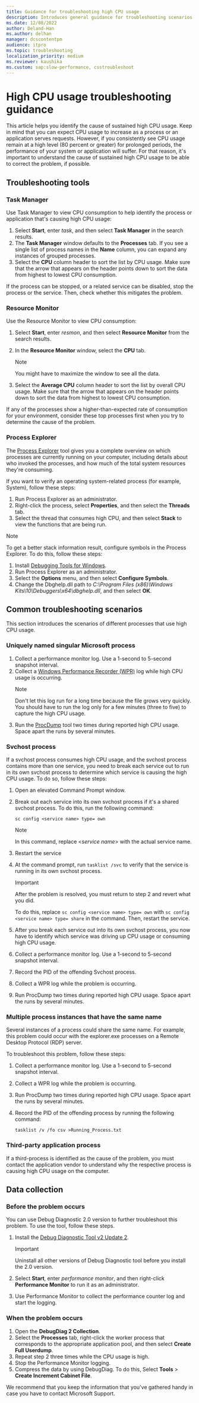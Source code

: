 ```yaml
---
title: Guidance for troubleshooting high CPU usage
description: Introduces general guidance for troubleshooting scenarios in which you experience high CPU usage.
ms.date: 12/08/2022
author: Deland-Han
ms.author: delhan
manager: dcscontentpm
audience: itpro
ms.topic: troubleshooting
localization_priority: medium
ms.reviewer: kaushika
ms.custom: sap:slow-performance, csstroubleshoot
---
```

# High CPU usage troubleshooting guidance

This article helps you identify the cause of sustained high CPU usage. Keep in mind that you can expect CPU usage to increase as a process or an application serves requests. However, if you consistently see CPU usage remain at a high level (80 percent or greater) for prolonged periods, the performance of your system or application will suffer. For that reason, it's important to understand the cause of sustained high CPU usage to be able to correct the problem, if possible.

## Troubleshooting tools

### Task Manager

Use Task Manager to view CPU consumption to help identify the process or application that's causing high CPU usage:

1. Select **Start**, enter *task*, and then select **Task Manager** in the search results.
2. The **Task Manager** window defaults to the **Processes** tab. If you see a single list of process names in the **Name** column, you can expand any instances of grouped processes.
3. Select the **CPU** column header to sort the list by CPU usage. Make sure that the arrow that appears on the header points down to sort the data from highest to lowest CPU consumption.

If the process can be stopped, or a related service can be disabled, stop the process or the service. Then, check whether this mitigates the problem. 

### Resource Monitor

Use the Resource Monitor to view CPU consumption:

1. Select **Start**, enter *resmon*, and then select **Resource Monitor** from the search results.
2. In the **Resource Monitor** window, select the **CPU** tab.

   > [!NOTE]
   > You might have to maximize the window to see all the data.

3. Select the **Average CPU** column header to sort the list by overall CPU usage. Make sure that the arrow that appears on the header points down to sort the data from highest to lowest CPU consumption.

If any of the processes show a higher-than-expected rate of consumption for your environment, consider these top processes first when you try to determine the cause of the problem.

### Process Explorer

The [Process Explorer](/sysinternals/downloads/process-explorer) tool gives you a complete overview on which processes are currently running on your computer, including details about who invoked the processes, and how much of the total system resources they're consuming.

If you want to verify an operating system-related process (for example, System), follow these steps:

1. Run Process Explorer as an administrator.
2. Right-click the process, select **Properties**, and then select the **Threads** tab.
3. Select the thread that consumes high CPU, and then select **Stack** to view the functions that are being run.

> [!NOTE]
> To get a better stack information result, configure symbols in the Process Explorer. To do this, follow these steps:
>
> 1. Install [Debugging Tools for Windows](/windows-hardware/drivers/debugger/debugger-download-tools).
> 2. Run Process Explorer as an administrator.
> 3. Select the **Options** menu, and then select **Configure Symbols**.
> 4. Change the Dbghelp.dll path to *C:\\Program Files (x86)\\Windows Kits\\10\\Debuggers\\x64\\dbghelp.dll*, and then select **OK**.

## Common troubleshooting scenarios

This section introduces the scenarios of different processes that use high CPU usage.

### Uniquely named singular Microsoft process

1. Collect a performance monitor log. Use a 1-second to 5-second snapshot interval.
2. Collect a [Windows Performance Recorder (WPR)](/windows-hardware/test/wpt/windows-performance-recorder) log while high CPU usage is occurring.
   > [!NOTE]
   > Don't let this log run for a long time because the file grows very quickly. You should have to run the log only for a few minutes (three to five) to capture the high CPU usage.
3. Run the [ProcDump](/sysinternals/downloads/procdump) tool two times during reported high CPU usage. Space apart the runs by several minutes.

### Svchost process

If a svchost process consumes high CPU usage, and the svchost process contains more than one service, you need to break each service out to run in its own svchost process to determine which service is causing the high CPU usage. To do so, follow these steps:

1. Open an elevated Command Prompt window.
2. Break out each service into its own svchost process if it's a shared svchost process. To do this, run the following command:

   ```console
   sc config <service name> type= own
   ```

   > [!NOTE]
   > In this command, replace \<*service name*\> with the actual service name.

3. Restart the service
4. At the command prompt, run `tasklist /svc` to verify that the service is running in its own svchost process. 

   > [!Important]
   > After the problem is resolved, you must return to step 2 and revert what you did.
   >
   > To do this, replace `sc config <service name> type= own` with `sc config <service name> type= share` in the command. Then, restart the service.

5. After you break each service out into its own svchost process, you now have to identify which service was driving up CPU usage or consuming high CPU usage.
6. Collect a performance monitor log. Use a 1-second to 5-second snapshot interval.
7. Record the PID of the offending Svchost process.
8. Collect a WPR log while the problem is occurring.
9. Run ProcDump two times during reported high CPU usage. Space apart the runs by several minutes.

### Multiple process instances that have the same name

Several instances of a process could share the same name. For example, this problem could occur with the explorer.exe processes on a Remote Desktop Protocol (RDP) server.

To troubleshoot this problem, follow these steps:

1. Collect a performance monitor log. Use a 1-second to 5-second snapshot interval.
2. Collect a WPR log while the problem is occurring.
3. Run ProcDump two times during reported high CPU usage. Space apart the runs by several minutes.
4. Record the PID of the offending process by running the following command:

   `tasklist /v /fo csv >Running_Process.txt`

### Third-party application process

If a third-process is identified as the cause of the problem, you must contact the application vendor to understand why the respective process is causing high CPU usage on the computer.

## Data collection

### Before the problem occurs

You can use Debug Diagnostic 2.0 version to further troubleshoot this problem. To use the tool, follow these steps.

1. Install the [Debug Diagnostic Tool v2 Update 2](https://www.microsoft.com/download/details.aspx?id=49924).

   > [!IMPORTANT]
   > Uninstall all other versions of Debug Diagnostic tool before you install the 2.0 version.

2. Select **Start**, enter *performance monitor*, and then right-click **Performance Monitor** to run it as an administrator.
3. Use Performance Monitor to collect the performance counter log and start the logging.

### When the problem occurs

1. Open the **DebugDiag 2 Collection**.
2. Select the **Processes** tab, right-click the worker process that corresponds to the appropriate application pool, and then select **Create Full Userdump**.
3. Repeat step 2 three times while the CPU usage is high.
4. Stop the Performance Monitor logging.
5. Compress the data by using DebugDiag. To do this, Select **Tools** > **Create Increment Cabinet File**.

We recommend that you keep the information that you've gathered handy in case you have to contact Microsoft Support.
